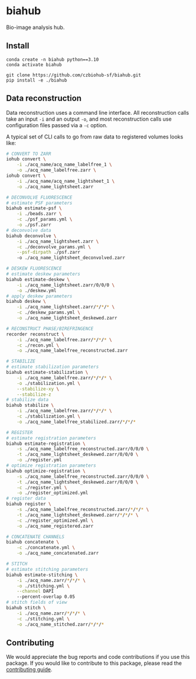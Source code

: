 # biahub
Bio-image analysis hub. 

## Install

```
conda create -n biahub python==3.10
conda activate biahub

git clone https://github.com/czbiohub-sf/biahub.git
pip install -e ./biahub
```

## Data reconstruction

Data reconstruction uses a command line interface. All reconstruction calls take an input `-i` and an output `-o`, and most reconstruction calls use configuration files passed via a `-c` option.

A typical set of CLI calls to go from raw data to registered volumes looks like:

```sh
# CONVERT TO ZARR
iohub convert \
    -i ./acq_name/acq_name_labelfree_1 \
    -o ./acq_name_labelfree.zarr \
iohub convert \
    -i ./acq_name/acq_name_lightsheet_1 \
    -o ./acq_name_lightsheet.zarr

# DECONVOLVE FLUORESCENCE
# estimate PSF parameters
biahub estimate-psf \
    -i ./beads.zarr \
    -c ./psf_params.yml \
    -o ./psf.zarr
# deconvolve data
biahub deconvolve \
    -i ./acq_name_lightsheet.zarr \
    -c ./deconvolve_params.yml \
    --psf-dirpath ./psf.zarr
    -o ./acq_name_lightsheet_deconvolved.zarr

# DESKEW FLUORESCENCE
# estimate deskew parameters
biahub estimate-deskew \
    -i ./acq_name_lightsheet.zarr/0/0/0 \
    -o ./deskew.yml
# apply deskew parameters
biahub deskew \
    -i ./acq_name_lightsheet.zarr/*/*/* \
    -c ./deskew_params.yml \
    -o ./acq_name_lightsheet_deskewed.zarr

# RECONSTRUCT PHASE/BIREFRINGENCE
recorder reconstruct \
    -i ./acq_name_labelfree.zarr/*/*/* \
    -c ./recon.yml \
    -o ./acq_name_labelfree_reconstructed.zarr

# STABILIZE
# estimate stabilization parameters
biahub estimate-stabilization \
    -i ./acq_name_labelfree.zarr/*/*/* \
    -o ./stabilization.yml \
    --stabilize-xy \
    --stabilize-z
# stabilize data
biahub stabilize \
    -i ./acq_name_labelfree.zarr/*/*/* \
    -c ./stabilization.yml \
    -o ./acq_name_labelfree_stabilized.zarr/*/*/*

# REGISTER
# estimate registration parameters
biahub estimate-registration \
    -s ./acq_name_labelfree_reconstructed.zarr/0/0/0 \
    -t ./acq_name_lightsheet_deskewed.zarr/0/0/0 \
    -o ./register.yml
# optimize registration parameters
biahub optimize-registration \
    -s ./acq_name_labelfree_reconstructed.zarr/0/0/0 \
    -t ./acq_name_lightsheet_deskewed.zarr/0/0/0 \
    -c ./register.yml \
    -o ./register_optimized.yml
# register data
biahub register \
    -s ./acq_name_labelfree_reconstructed.zarr/*/*/* \
    -t ./acq_name_lightsheet_deskewed.zarr/*/*/* \
    -c ./register_optimized.yml \
    -o ./acq_name_registered.zarr

# CONCATENATE CHANNELS
biahub concatenate \
    -c ./concatenate.yml \
    -o ./acq_name_concatenated.zarr

# STITCH
# estimate stitching parameters
biahub estimate-stitching \
    -i ./acq_name.zarr/*/*/* \
    -o ./stitching.yml \
    --channel DAPI
    --percent-overlap 0.05
# stitch fields of view
biahub stitch \
    -i ./acq_name.zarr/*/*/* \
    -c ./stitching.yml \
    -o ./acq_name_stitched.zarr/*/*/*
```

## Contributing
We would appreciate the bug reports and code contributions if you use this package. If you would like to contribute to this package, please read the [contributing guide](CONTRIBUTING.md).